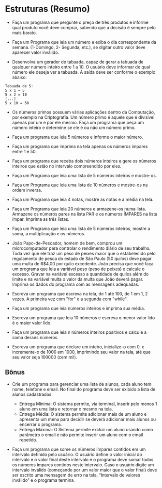 # Estruturas (Resumo)

- Faça um programa que pergunte o preço de três produtos e informe qual produto você deve comprar, sabendo que a decisão é sempre pelo mais barato.

- Faça um Programa que leia um número e exiba o dia correspondente da semana. (1-Domingo, 2- Segunda, etc.), se digitar outro valor deve aparecer valor inválido.

- Desenvolva um gerador de tabuada, capaz de gerar a tabuada de qualquer número inteiro entre 1 a 10. O usuário deve informar de qual número ele deseja ver a tabuada. A saída deve ser conforme o exemplo abaixo:

```
Tabuada de 5: 
5 x 1 = 5
5 x 2 = 10
[...]
5 x 10 = 50    
```

- Os números primos possuem várias aplicações dentro da Computação, por exemplo na Criptografia. Um número primo é aquele que é divisível apenas por um e por ele mesmo. Faça um programa que peça um número inteiro e determine se ele é ou não um número primo.

- Faça um programa que leia 5 números e informe o maior número.

- Faça um programa que imprima na tela apenas os números ímpares entre 1 e 50.

- Faça um programa que receba dois números inteiros e gere os números inteiros que estão no intervalo compreendido por eles.

- Faça um Programa que leia uma lista de 5 números inteiros e mostre-os.

- Faça um Programa que leia uma lista de 10 números e mostre-os na ordem inversa.

- Faça um Programa que leia 4 notas, mostre as notas e a média na tela.

- Faça um Programa que leia 20 números e armazene-os numa lista. Armazene os números pares na lista PAR e os números ÍMPARES na lista ímpar. Imprima as três listas.

- Faça um Programa que leia uma lista de 5 números inteiros, mostre a soma, a multiplicação e os números.

- João Papo-de-Pescador, homem de bem, comprou um microcomputador para controlar o rendimento diário de seu trabalho. Toda vez que ele traz um peso de peixes maior que o estabelecido pelo regulamento de pesca do estado de São Paulo (50 quilos) deve pagar uma multa de R$4,00 por quilo excedente. João precisa que você faça um programa que leia a variável peso (peso de peixes) e calcule o excesso. Gravar na variável excesso a quantidade de quilos além do limite e na variável multa o valor da multa que João deverá pagar. Imprima os dados do programa com as mensagens adequadas.

- Escreva um programa que escreva na tela, de 1 até 100, de 1 em 1, 2 vezes. A primeira vez com "for" e a segunda com "while".

- Faça um programa que leia números inteiros e imprima sua média.

- Escreva um programa que leia 10 números e escreva o menor valor lido é o maior valor lido.

- Faça um programa que leia n números inteiros positivos e calcule a soma desses números.

- Escreva um programa que declare um inteiro, inicialize-o com 0, e incremente-o de 1000 em 1000, imprimindo seu valor na tela, até que seu valor seja 100000 (cem mil).

## Bônus

- Crie um programa para gerenciar uma lista de alunos, cada aluno tem nome, telefone e email. No final do programa deve ser exibido a lista de alunos cadastrados. 
  - Entrega Mínima: O sistema permite, via terminal, inserir pelo menos 1 aluno em uma lista e retornar o mesmo na tela.
  - Entrega Média: O sistema permite adicionar mais de um aluno e apresenta um menu para decidir se deverá adicionar mais alunos ou encerrar o programa.
  - Entrega Máxima: O Sistema permite excluir um aluno usando como parâmetro o email e não permite inserir um aluno com o email repetido.

- Faça um programa que some os números ímpares contidos em um intervalo definido pelo usuário. O usuário define o valor inicial do intervalo e o valor final deste intervalo e o programa deve somar todos os números ímpares contidos neste intervalo. Caso o usuário digite um intervalo inválido (começando por um valor maior que o valor final) deve ser escrito uma mensagem de erro na tela, “Intervalo de valores inválido” e o programa termina.
